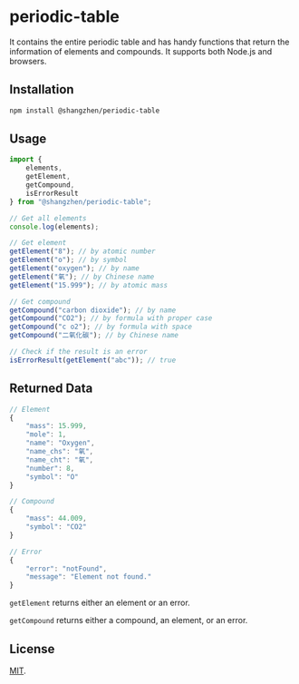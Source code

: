 # periodic-table

It contains the entire periodic table and has handy functions that return the information of elements and compounds. It supports both Node.js and browsers.

## Installation

```bash
npm install @shangzhen/periodic-table
```

## Usage

```javascript
import {
    elements,
    getElement,
    getCompound,
    isErrorResult
} from "@shangzhen/periodic-table";

// Get all elements
console.log(elements);

// Get element
getElement("8"); // by atomic number
getElement("o"); // by symbol
getElement("oxygen"); // by name
getElement("氧"); // by Chinese name
getElement("15.999"); // by atomic mass

// Get compound
getCompound("carbon dioxide"); // by name
getCompound("CO2"); // by formula with proper case
getCompound("c o2"); // by formula with space
getCompound("二氧化碳"); // by Chinese name

// Check if the result is an error
isErrorResult(getElement("abc")); // true
```

## Returned Data
```javascript
// Element
{
    "mass": 15.999,
    "mole": 1,
    "name": "Oxygen",
    "name_chs": "氧",
    "name_cht": "氧",
    "number": 8,
    "symbol": "O"
}

// Compound
{
    "mass": 44.009,
    "symbol": "CO2"
}

// Error
{
    "error": "notFound",
    "message": "Element not found."
}
```

`getElement` returns either an element or an error.

`getCompound` returns either a compound, an element, or an error.

## License

[MIT](LICENSE).
